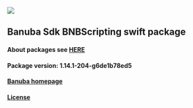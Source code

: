 [![](https://www.banuba.com/hubfs/Banuba_November2018/Images/Banuba%20SDK.png)](https://docs.banuba.com/face-ar-sdk-v1/ios/ios_overview)

## Banuba Sdk BNBScripting swift package

#### About packages see [HERE](https://docs.banuba.com/face-ar-sdk-v1/ios/ios_packages)

#### Package version: **1.14.1-204-g6de1b78ed5**

#### **[Banuba homepage](https://banuba.com)**

#### **[License](https://www.banuba.com/terms)**

